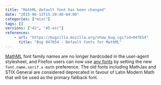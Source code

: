```yaml
---
title: "MathML default font has been changed"
date: "2015-06-13T15:20:46-04:00"
categories: ["misc"]
tags: []
versions: ["41", "45-esr"]
references:
    - url: "https://bugzilla.mozilla.org/show_bug.cgi?id=947654"
      title: "Bug 947654 - Default fonts for MathML"
---
```

[MathML](https://developer.mozilla.org/docs/Web/MathML) font family names are no longer hardcoded in the user-agent stylesheet, and Firefox users can now use [any fonts](https://developer.mozilla.org/docs/Mozilla/MathML_Project/Fonts) by setting the new `font.name.serif.x-math` preference. The old fonts including MathJax and STIX General are considered deprecated in favour of Latin Modern Math that will be used as the primary fallback font.
